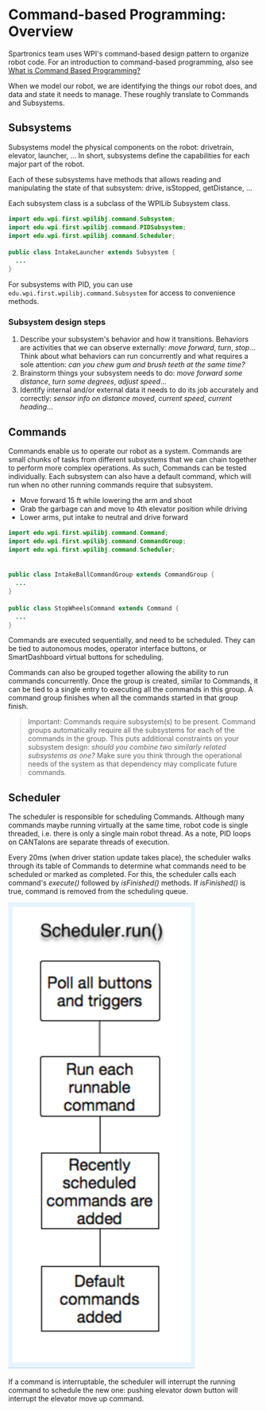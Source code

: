 # Command-based Programming: Overview

Spartronics team uses WPI's command-based design pattern to organize robot code. For an introduction to command-based programming, also see [What is Command Based Programming?](https://wpilib.screenstepslive.com/s/4485/m/13810/l/241892-what-is-command-based-programming)

When we model our robot, we are identifying the things our robot does, and data and state it needs to manage. These roughly translate to Commands and Subsystems.

## Subsystems
Subsystems model the physical components on the robot: drivetrain, elevator, launcher, ... In short, subsystems define the capabilities for each major part of the robot.

Each of these subsystems have methods that allows reading and manipulating the state of that subsystem: drive, isStopped, getDistance, ...

Each subsystem class is a subclass of the WPILib Subsystem class.

```java
import edu.wpi.first.wpilibj.command.Subsystem;
import edu.wpi.first.wpilibj.command.PIDSubsystem;
import edu.wpi.first.wpilibj.command.Scheduler;

public class IntakeLauncher extends Subsystem {
  ...
}
```

For subsystems with PID, you can use ```edu.wpi.first.wpilibj.command.Subsystem``` for access to convenience methods.

### Subsystem design steps
1. Describe your subsystem's behavior and how it transitions. Behaviors are activities that we can observe externally: _move forward_, _turn_, _stop_... Think about what behaviors can run concurrently and what requires a sole attention: _can you chew gum and brush teeth at the same time?_
2. Brainstorm things your subsystem needs to do: _move forward some distance_, _turn some degrees_, _adjust speed_...
3. Identify internal and/or external data it needs to do its job accurately and correctly: _sensor info on distance moved_, _current speed_, _current heading_...


## Commands
Commands enable us to operate our robot as a system. Commands are small chunks of tasks from different subsystems that we can chain together to perform more complex operations. As such, Commands can be tested individually. Each subsystem can also have a default command, which will run when no other running commands require that subsystem.
- Move forward 15 ft while lowering the arm and shoot
- Grab the garbage can and move to 4th elevator position while driving
- Lower arms, put intake to neutral and drive forward

```java
import edu.wpi.first.wpilibj.command.Command;
import edu.wpi.first.wpilibj.command.CommandGroup;
import edu.wpi.first.wpilibj.command.Scheduler;


public class IntakeBallCommandGroup extends CommandGroup {
  ...
}

public class StopWheelsCommand extends Command {
  ...
}
```

Commands are executed sequentially, and need to be scheduled. They can be tied to autonomous modes, operator interface buttons, or SmartDashboard virtual buttons for scheduling.

Commands can also be grouped together allowing the ability to run commands concurrently. Once the group is created, similar to Commands, it can be tied to a single entry to executing all the commands in this group. A command group finishes when all the commands started in that group finish.

> Important: Commands require subsystem(s) to be present.  Command groups automatically require all the subsystems for each of the commands in the group. This puts additional constraints on your subsystem design: _should you combine two similarly related subsystems as one?_ Make sure you think through the operational needs of the system as that dependency may complicate future commands.


## Scheduler
The scheduler is responsible for scheduling Commands. Although many commands maybe running virtually at the same time, robot code is single threaded, i.e. there is only a single main robot thread. As a note, PID loops on CANTalons are separate threads of execution.

Every 20ms (when driver station update takes place), the scheduler walks through its table of Commands to determine what commands need to be scheduled or marked as completed. For this, the scheduler calls each command's _execute()_ followed by _isFinished()_ methods. If _isFinished()_ is true, command is removed from the scheduling queue.

![Inside the scheduler's run method](images/scheduler-run.png)

If a command is interruptable, the scheduler will interrupt the running command to schedule the new one: pushing elevator down button will interrupt the elevator move up command.
